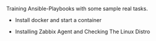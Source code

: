 Training Ansible-Playbooks with some sample real tasks.

- Install docker and start a container

- Installing Zabbix Agent and Checking The Linux Distro
